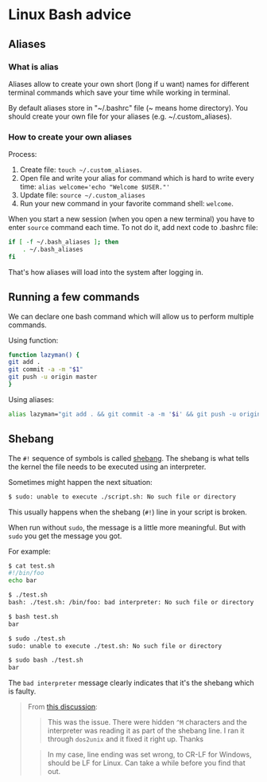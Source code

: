 # Linux Bash advice

## Aliases

### What is alias

Aliases allow to create your own short (long if u want)  names for different terminal commands which save your time while working in terminal.

By default aliases store in "~/.bashrc" file (~ means home directory). You should create your own file for your aliases (e.g. ~/.custom_aliases).

### How to create your own aliases

Process:

1. Create file: `touch ~/.custom_aliases`.
2. Open file and write your alias for command which is hard to write every time:  `alias welcome='echo "Welcome $USER."'`
3. Update file: `source ~/.custom_aliases`
4. Run your new command in your favorite command shell: `welcome`.

When you start a new session (when you open a new terminal) you have to enter `source` command each time. To not do it, add next code to .bashrc file:

```sh
if [ -f ~/.bash_aliases ]; then
    . ~/.bash_aliases
fi
```

That's how aliases will load into the system after logging in.

## Running a few commands

We can declare one bash command which will allow us to perform multiple commands.

Using function:

```sh
function lazyman() {
git add .
git commit -a -m "$1"
git push -u origin master
}
```

Using aliases:

```sh
alias lazyman="git add . && git commit -a -m '$i' && git push -u origin master"
```

## Shebang

The `#!` sequence of symbols is called <u>shebang</u>. The shebang is what tells the kernel the file needs to be executed using an interpreter. 

Sometimes might happen the next situation:

```bash
$ sudo: unable to execute ./script.sh: No such file or directory
```

This usually happens when the shebang (`#!`) line in your script is broken.

When run without `sudo`, the message is a little more meaningful. But with `sudo` you get the message you got.

For example:

```bash
$ cat test.sh
#!/bin/foo
echo bar

$ ./test.sh
bash: ./test.sh: /bin/foo: bad interpreter: No such file or directory

$ bash test.sh
bar

$ sudo ./test.sh
sudo: unable to execute ./test.sh: No such file or directory

$ sudo bash ./test.sh
bar
```

The `bad interpreter` message clearly indicates that it's the shebang which is faulty.

> From [this discussion](https://unix.stackexchange.com/questions/144718/sudo-unable-to-execute-script-sh-no-such-file-or-directory#answer-144719):
>
> > This was the issue. There were hidden `^M` characters and the interpreter was reading it as part of the shebang line. I ran it through `dos2unix` and it fixed it right up. Thanks
>
> > In my case, line ending was set wrong, to CR-LF for Windows, should be LF for Linux. Can take a while before you find that out.
